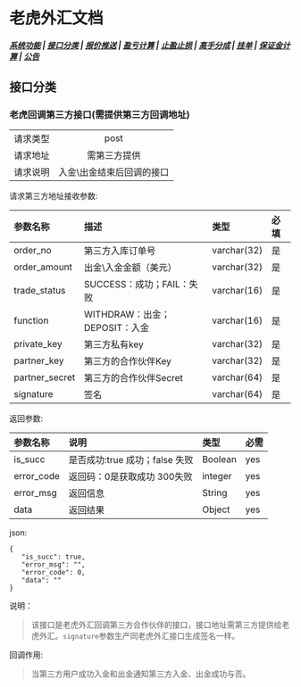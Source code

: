 # <span id = "liucheng">老虎外汇文档</span>

##### [系统功能](/) |  [接口分类](/api/category.html) | [报价推送](/quote.html) | [盈亏计算](/formula.html) | [止盈止损](/level.html) | [高手分成](/bouns.html) | [挂单](/pending.html) | [保证金计算](/ouccupy_asset.html) | [公告](/notice.html)

## 接口分类 
### 老虎回调第三方接口(需提供第三方回调地址)
|||
|:--:|:--:|
|请求类型|post|
|请求地址|需第三方提供|
|请求说明|入金\出金结束后回调的接口|

请求第三方地址接收参数:

|参数名称|描述|类型|必填|
|:--|:--|:--|:--|
|order_no|第三方入库订单号|varchar(32)|是|
|order_amount|出金\入金金额（美元）|varchar(32)|是|
|trade_status|SUCCESS：成功；FAIL：失败|varchar(16)|是|
|function|WITHDRAW：出金；DEPOSIT：入金|varchar(16)|是|
|private_key|第三方私有key|varchar(32)|是|
|partner_key|第三方的合作伙伴Key|varchar(32)|是|
|partner_secret|第三方的合作伙伴Secret|varchar(64)|是|
|signature|签名|varchar(64)|是|

返回参数:

|参数名称|说明|类型|必需|
|:--|:--|:--|:--|
|is_succ|是否成功:true 成功；false 失败|Boolean|yes|
|error_code|返回码：0是获取成功 300失败|integer|yes|
|error_msg|返回信息|String|yes|
|data|返回结果|Object|yes|

json:
```
{
   "is_succ": true,
   "error_msg": "",
   "error_code": 0,
   "data": ""
}
```

说明：
>该接口是老虎外汇回调第三方合作伙伴的接口，接口地址需第三方提供给老虎外汇。`signature`参数生产同老虎外汇接口生成签名一样。

回调作用:
>当第三方用户成功入金和出金通知第三方入金、出金成功与否。

